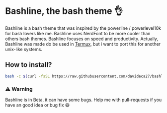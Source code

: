 # Bashline, the bash theme 👌
Bashline is a bash theme that was inspired by the powerline / powerlevel10k for bash lovers like me. Bashline uses NerdFont to be more cooler than others bash themes. Bashline focuses on speed and productivity.
Actually, Bashline was made do be used in [Termux](https://wiki.termux.com/wiki/Main_Page), but i want to port this for another unix-like systems.
## How to install?
```bash
bash -c $(curl -fsSL https://raw.githubusercontent.com/davideca27/bashline/main/bashline_installer.sh)
```
### ⚠ Warning
Bashline is in Beta, it can have some bugs. Help me with pull-requests if you have an good idea or bug fix 😄
